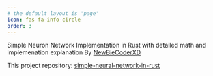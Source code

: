 ```yaml
---
# the default layout is 'page'
icon: fas fa-info-circle
order: 3
---
```


Simple Neuron Network Implementation in Rust with detailed math and implemenation explanation By [NewBieCoderXD](https://github.com/NewBieCoderXD)

This project repository: [simple-neural-network-in-rust](https://github.com/NewBieCoderXD/simple-neural-network-in-rust)